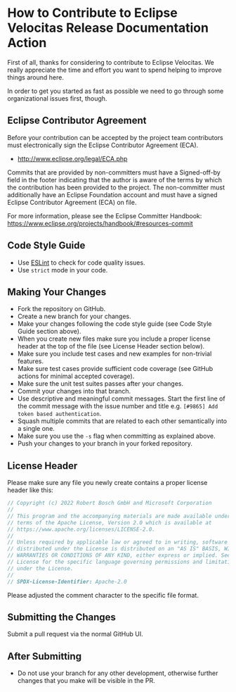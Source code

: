 # How to Contribute to Eclipse Velocitas Release Documentation Action

First of all, thanks for considering to contribute to Eclipse Velocitas. We really
appreciate the time and effort you want to spend helping to improve things around here.

In order to get you started as fast as possible we need to go through some organizational issues first, though.

## Eclipse Contributor Agreement

Before your contribution can be accepted by the project team contributors must
electronically sign the Eclipse Contributor Agreement (ECA).

- http://www.eclipse.org/legal/ECA.php

Commits that are provided by non-committers must have a Signed-off-by field in
the footer indicating that the author is aware of the terms by which the
contribution has been provided to the project. The non-committer must
additionally have an Eclipse Foundation account and must have a signed Eclipse
Contributor Agreement (ECA) on file.

For more information, please see the Eclipse Committer Handbook:
https://www.eclipse.org/projects/handbook/#resources-commit

## Code Style Guide

- Use [ESLint](https://eslint.org//) to check for code quality issues.
- Use `strict` mode in your code.

## Making Your Changes

- Fork the repository on GitHub.
- Create a new branch for your changes.
- Make your changes following the code style guide (see Code Style Guide section above).
- When you create new files make sure you include a proper license header at the top of the file (see License Header section below).
- Make sure you include test cases and new examples for non-trivial features.
- Make sure test cases provide sufficient code coverage (see GitHub actions for minimal accepted coverage).
- Make sure the unit test suites passes after your changes.
- Commit your changes into that branch.
- Use descriptive and meaningful commit messages. Start the first line of the commit message with the issue number and title e.g. `[#9865] Add token based authentication`.
- Squash multiple commits that are related to each other semantically into a single one.
- Make sure you use the `-s` flag when committing as explained above.
- Push your changes to your branch in your forked repository.

## License Header

Please make sure any file you newly create contains a proper license header like this:

```javascript
// Copyright (c) 2022 Robert Bosch GmbH and Microsoft Corporation
//
// This program and the accompanying materials are made available under the
// terms of the Apache License, Version 2.0 which is available at
// https://www.apache.org/licenses/LICENSE-2.0.
//
// Unless required by applicable law or agreed to in writing, software
// distributed under the License is distributed on an "AS IS" BASIS, WITHOUT
// WARRANTIES OR CONDITIONS OF ANY KIND, either express or implied. See the
// License for the specific language governing permissions and limitations
// under the License.
//
// SPDX-License-Identifier: Apache-2.0
```

Please adjusted the comment character to the specific file format.

## Submitting the Changes

Submit a pull request via the normal GitHub UI.

## After Submitting

- Do not use your branch for any other development, otherwise further changes that you make will be visible in the PR.
